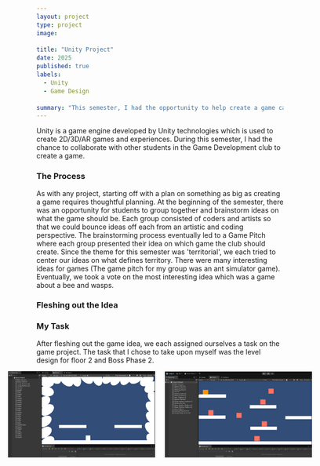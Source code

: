 ```yaml
---
layout: project
type: project
image: 

title: "Unity Project"
date: 2025
published: true
labels:
  - Unity
  - Game Design

summary: "This semester, I had the opportunity to help create a game called \"Poke the Hornet's Nest\""
---
```


Unity is a game engine developed by Unity technologies which is used to create 2D/3D/AR games and experiences. During this semester, I had the chance to collaborate with other students in the Game Development club to create a game.

### The Process
As with any project, starting off with a plan on something as big as creating a game requires thoughtful planning. At the beginning of the semester, there was an opportunity for students to group together and brainstorm ideas on what the game should be. Each group consisted of coders and artists so that we could bounce ideas off each from an artistic and coding perspective. The brainstorming process eventually led to a Game Pitch where each group presented their idea on which game the club should create. Since the theme for this semester was 'territorial', we each tried to center our ideas on what defines territory. There were many interesting ideas for games (The game pitch for my group was an ant simulator game). Eventually, we took a vote on the most interesting idea which was a game about a bee and wasps. 

### Fleshing out the Idea


### My Task
After fleshing out the game idea, we each assigned ourselves a task on the game project. The task that I chose to take upon myself was the level design for floor 2 and Boss Phase 2. 


<div style="display: flex; justify-content: center; gap: 20px;">
  <img src="/img/BossPhase2.png" alt="Boss Phase 2" style="width: 300px; height: auto;">
  <img src="/img/leveldesign2.png" alt="Level Design 2" style="width: 300px; height: auto;">
</div>
